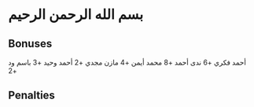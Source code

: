 # بسم الله الرحمن الرحيم

## Bonuses
أحمد فكري +6
ندى أحمد +8
محمد أيمن +4
مازن مجدي +2
أحمد وحيد +3
باسم ود +2

## Penalties
